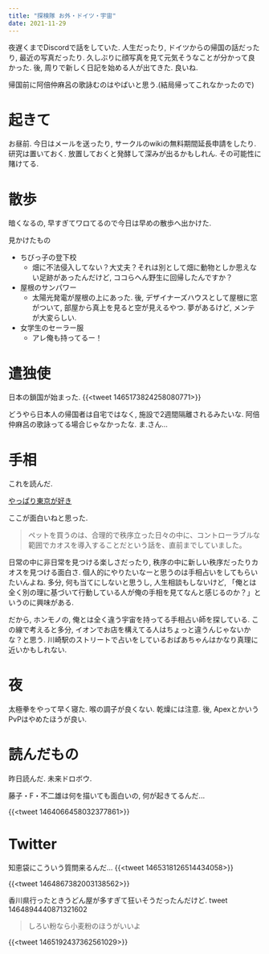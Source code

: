 ```yaml
---
title: "探検隊 お外・ドイツ・宇宙"
date: 2021-11-29
---
```


夜遅くまでDiscordで話をしていた. 人生だったり, ドイツからの帰国の話だったり, 最近の写真だったり. 久しぶりに顔写真を見て元気そうなことが分かって良かった. 後, 周りで新しく日記を始める人が出てきた. 良いね.

帰国前に阿倍仲麻呂の歌詠むのはやばいと思う.(結局帰ってこれなかったので)

# 起きて
お昼前. 今日はメールを送ったり, サークルのwikiの無料期間延長申請をしたり. 研究は置いておく. 放置しておくと発酵して深みが出るかもしれん. その可能性に賭けてる.

# 散歩
暗くなるの, 早すぎてワロてるので今日は早めの散歩へ出かけた. 

見かけたもの

- ちびっ子の登下校
  - 畑に不法侵入してない？大丈夫？それは別として畑に動物としか思えない足跡があったんだけど, ココらへん野生に回帰したんですか？
- 屋根のサンパワー
  - 太陽光発電が屋根の上にあった. 後, デザイナーズハウスとして屋根に窓がついて, 部屋から真上を見ると空が見えるやつ. 夢があるけど, メンテが大変らしい.
- 女学生のセーラー服
  - アレ俺も持ってるー！

# 遣独使
日本の鎖国が始まった. 
{{<tweet 1465173824258080771>}}

どうやら日本人の帰国者は自宅ではなく, 施設で2週間隔離されるみたいな. 阿倍仲麻呂の歌詠ってる場合じゃなかったな. ま.さん...

# 手相
これを読んだ.

[やっぱり東京が好き](https://room.commmon.jp/5842/)

ここが面白いねと思った.

> ペットを買うのは、合理的で秩序立った日々の中に、コントローラブルな範囲でカオスを導入することだという話を、直前までしていました。

日常の中に非日常を見つける楽しさだったり, 秩序の中に新しい秩序だったりカオスを見つける面白さ. 個人的にやりたいなーと思うのは手相占いをしてもらいたいんよね. 多分, 何も当てにしないと思うし, 人生相談もしないけど, 「俺とは全く別の理に基づいて行動している人が俺の手相を見てなんと感じるのか？」というのに興味がある.

だから, ホンモノの, 俺とは全く違う宇宙を持ってる手相占い師を探している. この線で考えると多分, イオンでお店を構えてる人はちょっと違うんじゃないかな？と思う. 川崎駅のストリートで占いをしているおばあちゃんはかなり真理に近いかもしれない.


# 夜
太極拳をやって早く寝た. 喉の調子が良くない. 乾燥には注意. 後, ApexとかいうPvPはやめたほうが良い.
# 読んだもの

昨日読んだ. 未来ドロボウ.

藤子・F・不二雄は何を描いても面白いの, 何が起きてるんだ...

{{<tweet 1464066458032377861>}}


# Twitter
知恵袋にこういう質問来るんだ...
{{<tweet 1465318126514434058>}}


{{<tweet 1464867382003138562>}}

香川県行ったときうどん屋が多すぎて狂いそうだったんだけど.
tweet 1464894440871321602

> しろい粉なら小麦粉のほうがいいよ

{{<tweet 1465192437362561029>}}